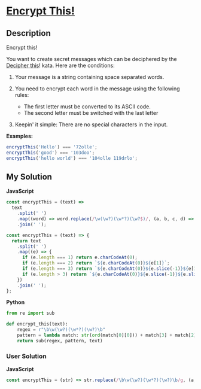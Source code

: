 # [Encrypt This!](https://www.codewars.com/kata/5848565e273af816fb000449)

## Description

Encrypt this!

You want to create secret messages which can be deciphered by the [Decipher this](https://www.codewars.com/kata/decipher-this)! kata. Here are the conditions:

1. Your message is a string containing space separated words.
2. You need to encrypt each word in the message using the following rules:

   - The first letter must be converted to its ASCII code.
   - The second letter must be switched with the last letter

3. Keepin' it simple: There are no special characters in the input.

**Examples:**

```js
encryptThis('Hello') === '72olle';
encryptThis('good') === '103doo';
encryptThis('hello world') === '104olle 119drlo';
```

## My Solution

**JavaScript**

```js
const encryptThis = (text) =>
  text
    .split(' ')
    .map((word) => word.replace(/\w(\w?)(\w*?)(\w?$)/, (a, b, c, d) => word.charCodeAt() + d + c + b))
    .join(' ');
```

```js
const encryptThis = (text) => {
  return text
    .split(' ')
    .map((e) => {
      if (e.length === 1) return e.charCodeAt(0);
      if (e.length === 2) return `${e.charCodeAt(0)}${e[1]}`;
      if (e.length === 3) return `${e.charCodeAt(0)}${e.slice(-1)}${e[1]}`;
      if (e.length > 3) return `${e.charCodeAt(0)}${e.slice(-1)}${e.slice(2, -1)}${e[1]}`;
    })
    .join(' ');
};
```

**Python**

```py
from re import sub

def encrypt_this(text):
    regex = r"\b\w(\w?)(\w*?)(\w?)\b"
    pattern = lambda match: str(ord(match[0][0])) + match[3] + match[2] + match[1]
    return sub(regex, pattern, text)
```

### User Solution

**JavaScript**

```js
const encryptThis = (str) => str.replace(/\b\w(\w?)(\w*?)(\w?)\b/g, (a, b, c, d) => a.charCodeAt() + d + c + b);
```
